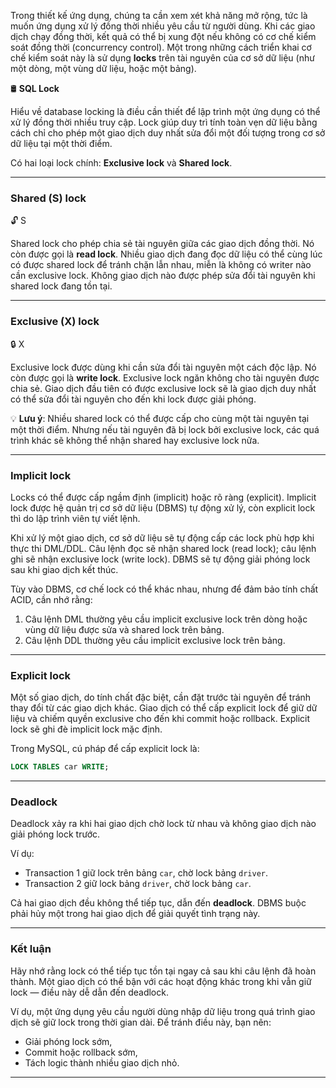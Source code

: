 Trong thiết kế ứng dụng, chúng ta cần xem xét khả năng mở rộng, tức là muốn ứng dụng xử lý đồng thời nhiều yêu cầu từ người dùng. Khi các giao dịch chạy đồng thời, kết quả có thể bị xung đột nếu không có cơ chế kiểm soát đồng thời (concurrency control). Một trong những cách triển khai cơ chế kiểm soát này là sử dụng **locks** trên tài nguyên của cơ sở dữ liệu (như một dòng, một vùng dữ liệu, hoặc một bảng).

🛢️ **SQL Lock**

Hiểu về database locking là điều cần thiết để lập trình một ứng dụng có thể xử lý đồng thời nhiều truy cập. Lock giúp duy trì tính toàn vẹn dữ liệu bằng cách chỉ cho phép một giao dịch duy nhất sửa đổi một đối tượng trong cơ sở dữ liệu tại một thời điểm.

Có hai loại lock chính: **Exclusive lock** và **Shared lock**.

---

### Shared (S) lock

🔓 S

Shared lock cho phép chia sẻ tài nguyên giữa các giao dịch đồng thời. Nó còn được gọi là **read lock**. Nhiều giao dịch đang đọc dữ liệu có thể cùng lúc có được shared lock để tránh chặn lẫn nhau, miễn là không có writer nào cần exclusive lock. Không giao dịch nào được phép sửa đổi tài nguyên khi shared lock đang tồn tại.

---

### Exclusive (X) lock

🔒 X

Exclusive lock được dùng khi cần sửa đổi tài nguyên một cách độc lập. Nó còn được gọi là **write lock**. Exclusive lock ngăn không cho tài nguyên được chia sẻ. Giao dịch đầu tiên có được exclusive lock sẽ là giao dịch duy nhất có thể sửa đổi tài nguyên cho đến khi lock được giải phóng.

💡 **Lưu ý**: Nhiều shared lock có thể được cấp cho cùng một tài nguyên tại một thời điểm. Nhưng nếu tài nguyên đã bị lock bởi exclusive lock, các quá trình khác sẽ không thể nhận shared hay exclusive lock nữa.

---

### Implicit lock

Locks có thể được cấp ngầm định (implicit) hoặc rõ ràng (explicit). Implicit lock được hệ quản trị cơ sở dữ liệu (DBMS) tự động xử lý, còn explicit lock thì do lập trình viên tự viết lệnh.

Khi xử lý một giao dịch, cơ sở dữ liệu sẽ tự động cấp các lock phù hợp khi thực thi DML/DDL. Câu lệnh đọc sẽ nhận shared lock (read lock); câu lệnh ghi sẽ nhận exclusive lock (write lock). DBMS sẽ tự động giải phóng lock sau khi giao dịch kết thúc.

Tùy vào DBMS, cơ chế lock có thể khác nhau, nhưng để đảm bảo tính chất ACID, cần nhớ rằng:

1. Câu lệnh DML thường yêu cầu implicit exclusive lock trên dòng hoặc vùng dữ liệu được sửa và shared lock trên bảng.
2. Câu lệnh DDL thường yêu cầu implicit exclusive lock trên bảng.

---

### Explicit lock

Một số giao dịch, do tính chất đặc biệt, cần đặt trước tài nguyên để tránh thay đổi từ các giao dịch khác. Giao dịch có thể cấp explicit lock để giữ dữ liệu và chiếm quyền exclusive cho đến khi commit hoặc rollback. Explicit lock sẽ ghi đè implicit lock mặc định.

Trong MySQL, cú pháp để cấp explicit lock là:

```sql
LOCK TABLES car WRITE;
```

---

### Deadlock

Deadlock xảy ra khi hai giao dịch chờ lock từ nhau và không giao dịch nào giải phóng lock trước.

Ví dụ:

* Transaction 1 giữ lock trên bảng `car`, chờ lock bảng `driver`.
* Transaction 2 giữ lock bảng `driver`, chờ lock bảng `car`.

Cả hai giao dịch đều không thể tiếp tục, dẫn đến **deadlock**. DBMS buộc phải hủy một trong hai giao dịch để giải quyết tình trạng này.

---

### Kết luận

Hãy nhớ rằng lock có thể tiếp tục tồn tại ngay cả sau khi câu lệnh đã hoàn thành. Một giao dịch có thể bận với các hoạt động khác trong khi vẫn giữ lock — điều này dễ dẫn đến deadlock.

Ví dụ, một ứng dụng yêu cầu người dùng nhập dữ liệu trong quá trình giao dịch sẽ giữ lock trong thời gian dài. Để tránh điều này, bạn nên:

* Giải phóng lock sớm,
* Commit hoặc rollback sớm,
* Tách logic thành nhiều giao dịch nhỏ.

---
